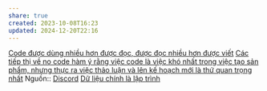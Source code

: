 ```yaml
---
share: true
created: 2023-10-08T16:23
updated: 2024-12-20T22:16
---
```

[Code được dùng nhiều hơn được đọc, được đọc nhiều hơn được viết](./K%E1%BB%B9%20thu%E1%BA%ADt%20ph%E1%BA%A7n%20m%E1%BB%81m/Code%20%C4%91%C6%B0%E1%BB%A3c%20d%C3%B9ng%20nhi%E1%BB%81u%20h%C6%A1n%20%C4%91%C6%B0%E1%BB%A3c%20%C4%91%E1%BB%8Dc,%20%C4%91%C6%B0%E1%BB%A3c%20%C4%91%E1%BB%8Dc%20nhi%E1%BB%81u%20h%C6%A1n%20%C4%91%C6%B0%E1%BB%A3c%20vi%E1%BA%BFt.md)
[Các tiếp thị về no code hàm ý rằng việc code là việc khó nhất trong việc tạo sản phẩm, nhưng thực ra việc thảo luận và lên kế hoạch mới là thứ quan trọng nhất](../Qu%E1%BA%A3n%20l%C3%BD%20d%E1%BB%B1%20%C3%A1n,%20ph%C3%A1t%20tri%E1%BB%83n%20s%E1%BA%A3n%20ph%E1%BA%A9m,%20x%C3%A2y%20d%E1%BB%B1ng%20t%E1%BB%95%20ch%E1%BB%A9c/H%E1%BB%87%20th%E1%BB%91ng%20th%C3%B4ng%20tin/No%20code,%20low%20code/C%C3%A1c%20ti%E1%BA%BFp%20th%E1%BB%8B%20v%E1%BB%81%20no%20code%20h%C3%A0m%20%C3%BD%20r%E1%BA%B1ng%20vi%E1%BB%87c%20code%20l%C3%A0%20vi%E1%BB%87c%20kh%C3%B3%20nh%E1%BA%A5t%20trong%20vi%E1%BB%87c%20t%E1%BA%A1o%20s%E1%BA%A3n%20ph%E1%BA%A9m,%20nh%C6%B0ng%20th%E1%BB%B1c%20ra%20vi%E1%BB%87c%20th%E1%BA%A3o%20lu%E1%BA%ADn%20v%C3%A0%20l%C3%AAn%20k%E1%BA%BF%20ho%E1%BA%A1ch%20m%E1%BB%9Bi%20l%C3%A0%20th%E1%BB%A9%20quan%20tr%E1%BB%8Dng%20nh%E1%BA%A5t.md)
Nguồn:: [Discord](https://discord.com/channels/686053708261228577/1092880274850848859/1160365968611082361)
[Dữ liệu chính là lập trình](../Qu%E1%BA%A3n%20l%C3%BD%20d%E1%BB%B1%20%C3%A1n,%20ph%C3%A1t%20tri%E1%BB%83n%20s%E1%BA%A3n%20ph%E1%BA%A9m,%20x%C3%A2y%20d%E1%BB%B1ng%20t%E1%BB%95%20ch%E1%BB%A9c/H%E1%BB%87%20th%E1%BB%91ng%20th%C3%B4ng%20tin/D%E1%BB%AF%20li%E1%BB%87u%20ch%C3%ADnh%20l%C3%A0%20l%E1%BA%ADp%20tr%C3%ACnh.md)